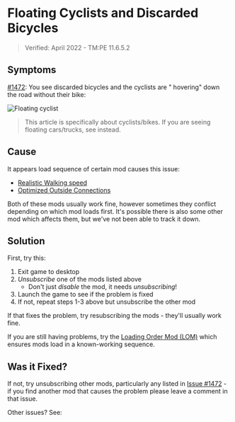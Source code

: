 # Floating Cyclists and Discarded Bicycles

> Verified: April 2022 - TM:PE 11.6.5.2

## Symptoms

[#1472](https://github.com/CitiesSkylinesMods/TMPE/issues/1472): You see discarded bicycles and the cyclists are "
hovering" down the road without their bike:

![Floating cyclist](picFloatingCyclist_bug.png)

> This article is specifically about cyclists/bikes. If you are seeing floating cars/trucks,
> see [](Floating-vehicles.md) instead.

## Cause

It appears load sequence of certain mod causes this issue:

* [Realistic Walking speed](https://steamcommunity.com/sharedfiles/filedetails/?id=1412844620)
* [Optimized Outside Connections](https://steamcommunity.com/sharedfiles/filedetails/?id=1721492498)

Both of these mods usually work fine, however sometimes they conflict depending on which mod loads first. It's possible
there is also some other mod which affects them, but we've not been able to track it down.

## Solution

First, try this:

1. Exit game to desktop
2. _Unsubscribe_ one of the mods listed above
    * Don't just _disable_ the mod, it needs _unsubscribing_!
3. Launch the game to see if the problem is fixed
4. If not, repeat steps 1-3 above but unsubscribe the other mod

If that fixes the problem, try resubscribing the mods - they'll usually work fine.

If you are still having problems, try
the [Loading Order Mod (LOM)](https://steamcommunity.com/sharedfiles/filedetails/?id=2620852727) which ensures mods load
in a known-working sequence.

## Was it Fixed?

If not, try unsubscribing other mods, particularly any listed
in [Issue #1472](https://github.com/CitiesSkylinesMods/TMPE/issues/1472) - if you find another mod that causes the
problem please leave a comment in that issue.

Other issues? See: [](Troubleshooting.md)